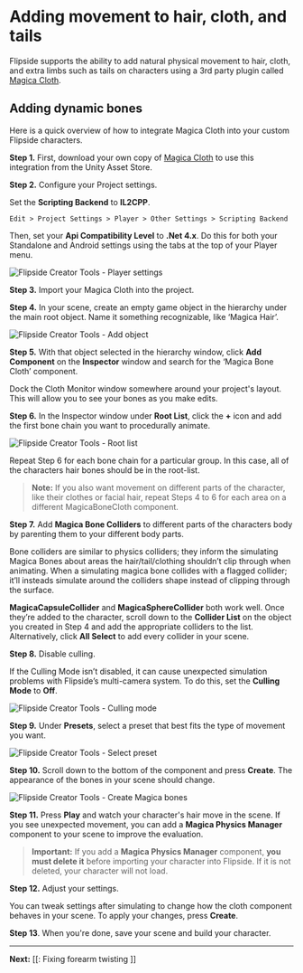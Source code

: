 # Adding movement to hair, cloth, and tails

Flipside supports the ability to add natural physical movement to hair, cloth, and extra limbs such as tails on characters using a 3rd party plugin called [Magica Cloth](https://assetstore.unity.com/packages/tools/physics/magica-cloth-160144).

## Adding dynamic bones

Here is a quick overview of how to integrate Magica Cloth into your custom Flipside characters.

**Step 1.** First, download your own copy of [Magica Cloth](https://assetstore.unity.com/packages/tools/physics/magica-cloth-160144) to use this integration from the Unity Asset Store.

**Step 2.** Configure your Project settings.

Set the **Scripting Backend** to **IL2CPP**.

```
Edit > Project Settings > Player > Other Settings > Scripting Backend
```

Then, set your **Api Compatibility Level** to **.Net 4.x**. Do this for both your Standalone and Android settings using the tabs at the top of your Player menu.

![Flipside Creator Tools - Player settings](https://www.flipsidexr.com/files/docs/2023.1/CT_MB_player-settings.png)

**Step 3.** Import your Magica Cloth into the project.

**Step 4.**  In your scene, create an empty game object in the hierarchy under the main root object. Name it something recognizable, like ‘Magica Hair’.

![Flipside Creator Tools - Add object](https://www.flipsidexr.com/files/docs/2023.1/CT_MB_add-magica-hair.png)

**Step 5.** With that object selected in the hierarchy window, click **Add Component** on the **Inspector** window and search for the ‘Magica Bone Cloth’ component. 

Dock the Cloth Monitor window somewhere around your project's layout. This will allow you to see your bones as you make edits.

**Step 6.** In the Inspector window under **Root List**, click the **+** icon and add the first bone chain you want to procedurally animate. 

![Flipside Creator Tools - Root list](https://www.flipsidexr.com/files/docs/2023.1/CT_MB_root-list.png)

Repeat Step 6 for each bone chain for a particular group.  In this case, all of the characters hair bones should be in the root-list.

> **Note:**  If you also want movement on different parts of the character, like their clothes or facial hair, repeat Steps 4 to 6 for each area on a different MagicaBoneCloth component.

**Step 7.** Add **Magica Bone Colliders** to different parts of the characters body by parenting them to your different body parts.

Bone colliders are similar to physics colliders; they inform the simulating Magica Bones about areas the hair/tail/clothing shouldn’t clip through when animating. When a simulating magica bone collides with a flagged collider; it’ll insteads simulate around the colliders shape instead of clipping through the surface.

**MagicaCapsuleCollider** and **MagicaSphereCollider** both work well. Once they’re added to the character, scroll down to the **Collider List** on the object you created in Step 4 and add the appropriate colliders to the list.  Alternatively, click **All Select** to add every collider in your scene.

**Step 8.** Disable culling.

If the Culling Mode isn’t disabled, it can cause unexpected simulation problems with Flipside’s multi-camera system. To do this, set the **Culling Mode** to **Off**.

![Flipside Creator Tools - Culling mode](https://www.flipsidexr.com/files/docs/2023.1/CT_MB_collider-list.png)

**Step 9.** Under **Presets**, select a preset that best fits the type of movement you want. 

![Flipside Creator Tools - Select preset](https://www.flipsidexr.com/files/docs/2023.1/CT_MB_select-a-preset.png)

**Step 10.** Scroll down to the bottom of the component and press **Create**. The appearance of the bones in your scene should change.

![Flipside Creator Tools - Create Magica bones](https://www.flipsidexr.com/files/docs/2023.1/CT_MB_create-magica-bones.png)

**Step 11.** Press **Play** and watch your character's hair move in the scene. If you see unexpected movement, you can add a **Magica Physics Manager** component to your scene to improve the evaluation.   

> **Important:** If you add a **Magica Physics Manager** component, **you must delete it** before importing your character into Flipside. If it is not deleted, your character will not load.

**Step 12.** Adjust your settings.

You can tweak settings after simulating to change how the cloth component behaves in your scene. To apply your changes, press **Create**. 

**Step 13**. When you're done, save your scene and build your character.

---

**Next:** [[: Fixing forearm twisting ]]
